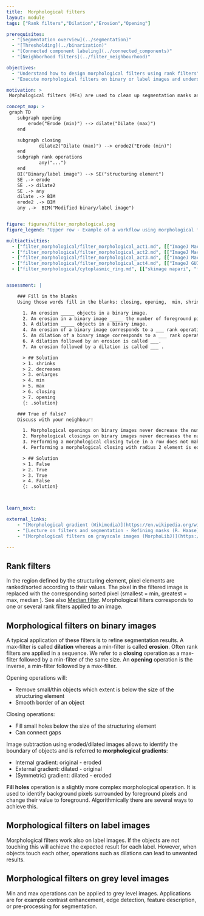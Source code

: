 ```yaml
---
title:  Morphological filters
layout: module
tags: ["Rank filters","Dilation","Erosion","Opening"]

prerequisites:
  - "[Segmentation overview](../segmentation)"
  - "[Thresholding](../binarization)"
  - "[Connected component labeling](../connected_components)"
  - "[Neighborhood filters](../filter_neighbourhood)"

objectives:
  - "Understand how to design morphological filters using rank filters"
  - "Execute morphological filters on binary or label images and understand the output"

motivation: >
 Morphological filters (MFs) are used to clean up segmentation masks and achieve a change in morphology and/or size of the objects. For example, MFs are used to remove wrongly assigned foreground pixels, separate touching objects, or identify objects boundaries.

concept_map: >
 graph TD
    subgraph opening
        erode("Erode (min)") --> dilate("Dilate (max)")
    end

    subgraph closing
            dilate2("Dilate (max)") --> erode2("Erode (min)")
    end
    subgraph rank operations
            any("...")
    end
    BI("Binary/label image") --> SE("structuring element")
    SE .-> erode
    SE .-> dilate2
    SE .-> any
    dilate .-> BIM
    erode2 .-> BIM
    any .->  BIM("Modified binary/label image")


figure: figures/filter_morphological.png
figure_legend: "Upper row - Example of a workflow using morphological filters to improve the segmentation and compute the edge of the nuclei for further intensity measurements if necessary measurements have to be made on the periphery. Image on top left is a 2 channel intensity image (where channel 1 shows nuclear membrane and channel 2 shows dna staining). Lower row - Image level description of dilation and erosion operation using a 3x3 structuring element (left side). Morphological filters applied in series, e.g. opening (i.e. erosion followed by dilation) and closing (i.e. dilation followed by erosion), can achieve very useful results (right side). Red and green arrows show erosion and dilation respectively"

multiactivities:
  - ["filter_morphological/filter_morphological_act1.md", [["ImageJ Macro", "filter_morphological/filter_morphological_act1_imagejmacro.ijm", "java"], ["skimage napari", "filter_morphological/filter_morphological_act1_skimage_napari.py"]]]
  - ["filter_morphological/filter_morphological_act2.md", [["ImageJ Macro", "filter_morphological/filter_morphological_act2_imagejmacro.ijm", "java"], ["skimage napari", "filter_morphological/filter_morphological_act2_skimage_napari.py", "python"]]]
  - ["filter_morphological/filter_morphological_act3.md", [["ImageJ Macro", "filter_morphological/filter_morphological_act3_imagejmacro.ijm", "java"], ["skimage napari", "filter_morphological/filter_morphological_act3_skimage_napari.py", "python"]]]
  - ["filter_morphological/filter_morphological_act4.md", [["ImageJ GUI", "filter_morphological/filter_morphological_act4_imagejgui.md", "markdown"], ["ImageJ Macro", "filter_morphological/filter_morphological_act4_imagejmacro.ijm", "java"]]]
  - ["filter_morphological/cytoplasmic_ring.md", [["skimage napari", "filter_morphological/cytoplasmic_ring_skimage_napari.py"]]] 


assessment: |

    ### Fill in the blanks
    Using those words fill in the blanks: closing, opening,  min, shrinks, decreases, enlarges, max.

      1. An erosion _____ objects in a binary image.
      2. An erosion in a binary image _____ the number of foreground pixels.
      3. A dilation _____ objects in a binary image.
      4. An erosion of a binary image corresponds to a ___ rank operation.
      5. An dilation of a binary image corresponds to a ___ rank operation.
      6. A dilation followed by an erosion is called ___.
      7. An erosion followed by a dilation is called ___ .

      > ## Solution
      > 1. shrinks
      > 2. decreases
      > 3. enlarges
      > 4. min
      > 5. max
      > 6. closing
      > 7. opening
      {: .solution}

    ### True of false?
    Discuss with your neighbour!

      1. Morphological openings on binary images never decrease the number of foreground pixels.
      2. Morphological closings on binary images never decreases the number of foreground pixels.
      3. Performing a morphological closing twice in a row does not make sense, because the second closing does not further change the image.
      4. Performing a morphological closing with radius 2 element is equivalent to two subsequent closing operation with radius 1.

      > ## Solution
      > 1. False
      > 2. True
      > 3. True
      > 4. False
      {: .solution}



learn_next:

external_links:
    - "[Morphological gradient (Wikimedia)](https://en.wikipedia.org/wiki/Morphological_gradient)"
    - "[Lecture on filters and segmentation - Refining masks (R. Haase)](https://www.youtube.com/watch?v=LT8L3vSLQ2Q&t=1871s)"
    - "[Morphological filters on grayscale images (MorphoLibJ)](https://imagej.net/plugins/morpholibj#grayscale-morphological-filters)"

---
```


## Rank filters
In the region defined by the structuring element, pixel elements are ranked/sorted according to their values. The pixel in the filtered image is replaced with the corresponding sorted pixel (smallest = min, greatest = max, median ). See also [Median filter](../median_filter). Morphological filters corresponds to one or several rank filters applied to an image.

## Morphological filters on binary images
A typical application of these filters is to refine segmentation results. A max-filter is called **dilation** whereas a min-filter is called **erosion**. Often rank filters are applied in a sequence. We refer to a **closing** operation as a max-filter followed by a min-filter of the same size. An **opening** operation is the inverse, a min-filter followed by a max-filter.

Opening operations will:
 * Remove small/thin objects which extent is below the size of the structuring element
 * Smooth border of an object

Closing operations:
 * Fill small holes below the size of the structuring element
 * Can connect gaps

Image subtraction using eroded/dilated images allows to identify the boundary of objects and is referred to **morphological gradients**:
 * Internal gradient: original - eroded
 * External gradient: dilated - original
 * (Symmetric) gradient: dilated - eroded

**Fill holes** operation is a slightly more complex morphological operation. It is used to identify background pixels surrounded by foreground pixels and change their value to foreground. Algorithmically there are several ways to achieve this.


## Morphological filters on label images
Morphological filters work also on label images. If the objects are not touching this will achieve the expected result for each label. However, when objects touch each other, operations such as dilations can lead to unwanted results.


## Morphological filters on grey level images
Min and max operations can be applied to grey level images. Applications are for example contrast enhancement, edge detection, feature description, or pre-processing for segmentation.
